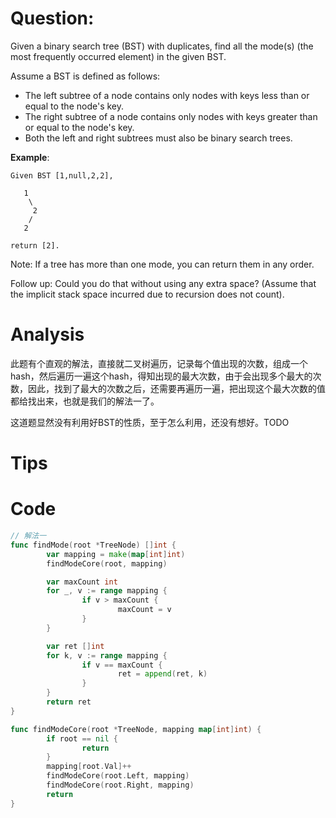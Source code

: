 # Question:

Given a binary search tree (BST) with duplicates, find all the mode(s) (the most frequently occurred element) in the given BST.

Assume a BST is defined as follows:

* The left subtree of a node contains only nodes with keys less than or equal to the node's key.
* The right subtree of a node contains only nodes with keys greater than or equal to the node's key.
* Both the left and right subtrees must also be binary search trees.

**Example**:
```
Given BST [1,null,2,2],

   1
    \
     2
    /
   2

return [2].
```

Note: If a tree has more than one mode, you can return them in any order.

Follow up: Could you do that without using any extra space? (Assume that the implicit stack space incurred due to recursion does not count).

# Analysis

此题有个直观的解法，直接就二叉树遍历，记录每个值出现的次数，组成一个hash，然后遍历一遍这个hash，得知出现的最大次数，由于会出现多个最大的次数，因此，找到了最大的次数之后，还需要再遍历一遍，把出现这个最大次数的值都给找出来，也就是我们的解法一了。

这道题显然没有利用好BST的性质，至于怎么利用，还没有想好。TODO

# Tips

# Code
```go
// 解法一
func findMode(root *TreeNode) []int {
        var mapping = make(map[int]int)
        findModeCore(root, mapping)

        var maxCount int
        for _, v := range mapping {
                if v > maxCount {
                        maxCount = v
                }
        }

        var ret []int
        for k, v := range mapping {
                if v == maxCount {
                        ret = append(ret, k)
                }
        }
        return ret
}

func findModeCore(root *TreeNode, mapping map[int]int) {
        if root == nil {
                return
        }
        mapping[root.Val]++
        findModeCore(root.Left, mapping)
        findModeCore(root.Right, mapping)
        return
}
```

